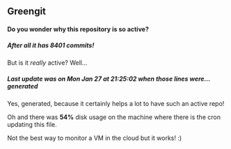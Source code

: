 ## Greengit

#### Do you wonder why this repository is so active?

##### After all it has 8401 commits!

But is it *really* active? Well...

##### Last update was on Mon Jan 27 at 21:25:02 when those lines were... generated

Yes, generated, because it certainly helps a lot to have such an active repo!

Oh and there was **54%** disk usage on the machine
where there is the cron updating this file.

Not the best way to monitor a VM in the cloud but it works! :)
